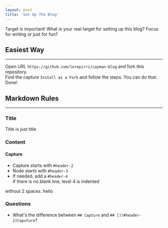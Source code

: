 ```yaml
---
layout: post
title: 'Set Up The Blog'
---
```


Target is important!
What is your real target for setting up this blog?  Focus for writing or just for fun?

## [](#header-2)Easiest Way
---
Open URL `https://github.com/lorepirri/cayman-blog` and fork this repository.  
Find the capture `Install as a Fork` and follow the steps. You can do that. 
Done!

## Markdown Rules
---
### Title
Title is just title


### Content
#### Capture
- Capture starts with `#header-2`
- Node starts with `#header-3`
- If needed, add a `#header-4`  
  If there is no blank line, level 4 is indented

without 2 spaces.  hello


### Questions
- What's the difference between `## Capture` and `## [](#header-2)Caputure`?

